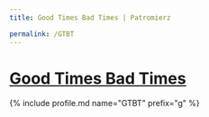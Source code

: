 ```yaml
---
title: Good Times Bad Times | Patromierz

permalink: /GTBT
---
```


# [Good Times Bad Times](https://patronite.pl/GTBT)

{% include profile.md name="GTBT" prefix="g" %}
